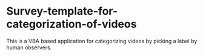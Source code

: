 # Survey-template-for-categorization-of-videos
This is a VBA based application for categorizing videos by picking a label by human observers. 
